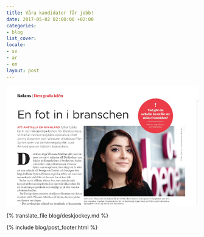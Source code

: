 ```yaml
---
title: Våra kandidater får jobb!
date: 2017-05-02 02:00:00 +02:00
categories:
- blog
list_cover: 
locale:
- sv
- ar
- en
layout: post
---
```


![Wessam](/assets/images/blog/wessamliten.jpg)

{% translate_file blog/deskjockey.md %}

{% include blog/post_footer.html %}